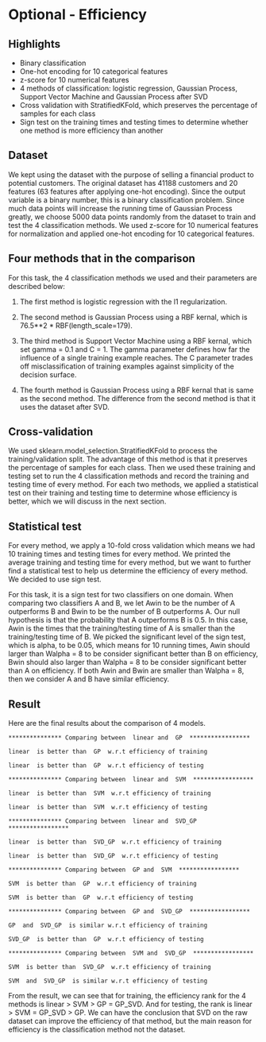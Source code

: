 # Optional - Efficiency

## Highlights
- Binary classification
- One-hot encoding for 10 categorical features
- z-score for 10 numerical features
- 4 methods of classification: logistic regression, Gaussian Process, Support Vector Machine and Gaussian Process after SVD
- Cross validation with StratifiedKFold, which preserves the percentage of samples for each class
- Sign test on the training times and testing times to determine whether one method is more efficiency than another


## Dataset
We kept using the dataset with the purpose of selling a financial product to potential customers. The original dataset has 41188 customers and 20 features (63 features after applying one-hot encoding). Since the output variable is a binary number, this is a binary classification problem. Since much data points will increase the running time of Gaussian Process greatly, we choose 5000 data points randomly from the dataset to train and test the 4 classification methods.
We used z-score for 10 numerical features for normalization and applied one-hot encoding for 10 categorical features.

## Four methods that in the comparison
For this task, the 4 classification methods we used and their parameters are described below:

1. The first method is logistic regression with the l1 regularization.

2. The second method is Gaussian Process using a RBF kernal, which is 76.5**2 * RBF(length_scale=179).

3. The third method is Support Vector Machine using a RBF kernal, which set gamma = 0.1 and C = 1. The gamma parameter defines how far the influence of a single training example reaches. The C parameter trades off misclassification of training examples against simplicity of the decision surface.

4. The fourth method is Gaussian Process using a RBF kernal that is same as the second method. The difference from the second method is that it uses the dataset after SVD.

## Cross-validation
We used sklearn.model_selection.StratifiedKFold to process the training/validation split. The advantage of this method is that it preserves the percentage of samples for each class. Then we used these training and testing set to run the 4 classification methods and record the training and testing time of every method. For each two methods, we applied a statistical test on their training and testing time to determine whose efficiency is better, which we will discuss in the next section.

## Statistical test
For every method, we apply a 10-fold cross validation which means we had 10 training times and testing times for every method. We printed the average training and testing time for every method, but we want to further find a statistical test to help us determine the efficiency of every method. We decided to use sign test.

For this task, it is a sign test for two classifiers on one domain. When comparing two classifiers A and B, we let Awin to be the number of A outperforms B and Bwin to be the number of B outperforms A. Our null hypothesis is that the probability that A outperforms B is 0.5. In this case, Awin is the times that the training/testing time of A is smaller than the training/testing time of B. We picked the significant level of the sign test, which is alpha, to be 0.05, which means for 10 running times, Awin should larger than Walpha = 8 to be consider significant better than B on efficiency, Bwin should also larger than Walpha = 8 to be consider significant better than A on efficiency. If both Awin and Bwin are smaller than Walpha = 8, then we consider A and B have similar efficiency.

## Result
Here are the final results about the comparison of 4 models.
```
*************** Comparing between  linear and  GP  *****************

linear  is better than  GP  w.r.t efficiency of training

linear  is better than  GP  w.r.t efficiency of testing

*************** Comparing between  linear and  SVM  *****************

linear  is better than  SVM  w.r.t efficiency of training

linear  is better than  SVM  w.r.t efficiency of testing

*************** Comparing between  linear and  SVD_GP  *****************

linear  is better than  SVD_GP  w.r.t efficiency of training

linear  is better than  SVD_GP  w.r.t efficiency of testing

*************** Comparing between  GP and  SVM  *****************

SVM  is better than  GP  w.r.t efficiency of training

SVM  is better than  GP  w.r.t efficiency of testing

*************** Comparing between  GP and  SVD_GP  *****************

GP  and  SVD_GP  is similar w.r.t efficiency of training

SVD_GP  is better than  GP  w.r.t efficiency of testing

*************** Comparing between  SVM and  SVD_GP  *****************

SVM  is better than  SVD_GP  w.r.t efficiency of training

SVM  and  SVD_GP  is similar w.r.t efficiency of testing
```
From the result, we can see that for training, the efficiency rank for the 4 methods is linear > SVM > GP = GP_SVD. And for testing, the rank is linear > SVM = GP_SVD > GP. We can have the conclusion that SVD on the raw dataset can improve the efficiency of that method, but the main reason for efficiency is the classification method not the dataset.
